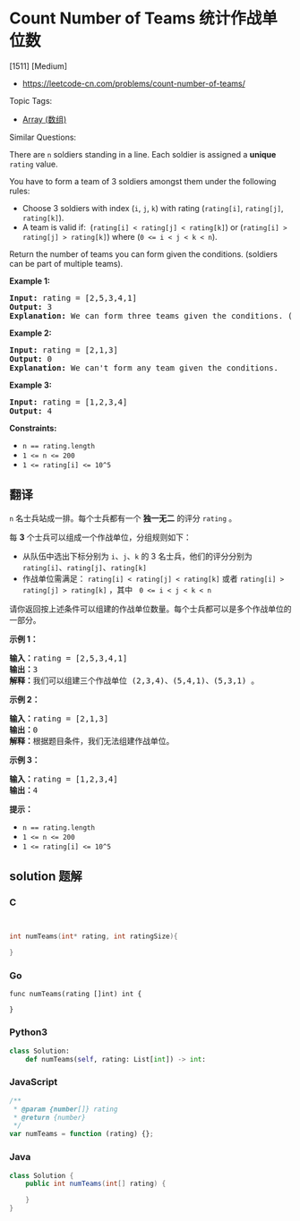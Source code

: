 # Count Number of Teams 统计作战单位数

[1511] [Medium]

- https://leetcode-cn.com/problems/count-number-of-teams/

Topic Tags:

- [Array (数组)](https://leetcode-cn.com/tag/array/)

Similar Questions:

There are `n` soldiers standing in a line. Each soldier is assigned a **unique** `rating` value.

You have to form a team of 3 soldiers amongst them under the following rules:

- Choose 3 soldiers with index (`i`, `j`, `k`) with rating (`rating[i]`, `rating[j]`, `rating[k]`).
- A team is valid if:  (`rating[i] < rating[j] < rating[k]`) or (`rating[i] > rating[j] > rating[k]`) where (`0 <= i < j < k < n`).

Return the number of teams you can form given the conditions. (soldiers can be part of multiple teams).

**Example 1:**

<pre><strong>Input:</strong> rating = [2,5,3,4,1]
<strong>Output:</strong> 3
<strong>Explanation:</strong> We can form three teams given the conditions. (2,3,4), (5,4,1), (5,3,1). 
</pre>

**Example 2:**

<pre><strong>Input:</strong> rating = [2,1,3]
<strong>Output:</strong> 0
<strong>Explanation:</strong> We can't form any team given the conditions.
</pre>

**Example 3:**

<pre><strong>Input:</strong> rating = [1,2,3,4]
<strong>Output:</strong> 4
</pre>

**Constraints:**

- `n == rating.length`
- `1 <= n <= 200`
- `1 <= rating[i] <= 10^5`

## 翻译

`n` 名士兵站成一排。每个士兵都有一个 **独一无二** 的评分 `rating` 。

每 **3** 个士兵可以组成一个作战单位，分组规则如下：

- 从队伍中选出下标分别为 `i`、`j`、`k` 的 3 名士兵，他们的评分分别为 `rating[i]`、`rating[j]`、`rating[k]`
- 作战单位需满足： `rating[i] < rating[j] < rating[k]` 或者 `rating[i] > rating[j] > rating[k]` ，其中   `0 <= i < j < k < n`

请你返回按上述条件可以组建的作战单位数量。每个士兵都可以是多个作战单位的一部分。

**示例 1：**

<pre><strong>输入：</strong>rating = [2,5,3,4,1]
<strong>输出：</strong>3
<strong>解释：</strong>我们可以组建三个作战单位 (2,3,4)、(5,4,1)、(5,3,1) 。
</pre>

**示例 2：**

<pre><strong>输入：</strong>rating = [2,1,3]
<strong>输出：</strong>0
<strong>解释：</strong>根据题目条件，我们无法组建作战单位。
</pre>

**示例 3：**

<pre><strong>输入：</strong>rating = [1,2,3,4]
<strong>输出：</strong>4
</pre>

**提示：**

- `n == rating.length`
- `1 <= n <= 200`
- `1 <= rating[i] <= 10^5`

## solution 题解

### C

```c


int numTeams(int* rating, int ratingSize){

}


```

### Go

```golang
func numTeams(rating []int) int {

}
```

### Python3

```python
class Solution:
    def numTeams(self, rating: List[int]) -> int:

```

### JavaScript

```javascript
/**
 * @param {number[]} rating
 * @return {number}
 */
var numTeams = function (rating) {};
```

### Java

```java
class Solution {
    public int numTeams(int[] rating) {

    }
}
```

